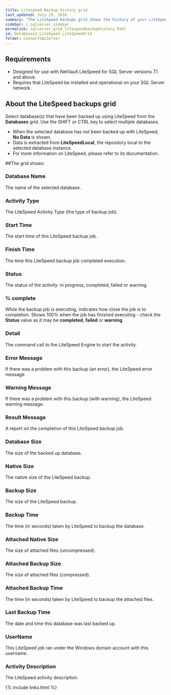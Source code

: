 ```yaml
---
title: Litespeed Backup History grid
last_updated: July 29, 2016
summary: "The LiteSpeed backups grid shows the history of your LiteSpeed backups."
sidebar: c_sqlserver_sidebar
permalink: sqlserver_grid_litespeedbackuphistory.html
id: Databases2_LiteSpeed.LiteSpeedGrid
folder: ConnectSQLServer
---
```


## Requirements

* Designed for use with NetVault LiteSpeed for SQL Server versions 7.1 and above.
* Requires that LiteSpeed be installed and operational on your SQL Server network.


## About the LiteSpeed backups grid

Select database(s) that have been backed up using LiteSpeed from the **Databases** grid. Use the SHIFT or CTRL key to select multiple databases.

* When the selected database has not been backed up with LiteSpeed, **No Data** is shown.
* Data is extracted from **LiteSpeedLocal**, the repository local to the selected database instance.
* For more information on LiteSpeed, please refer to its documentation.


##The grid shows:

### Database Name

The name of the selected database.

### Activity Type

The LiteSpeed Activity Type (the type of backup job).

### Start Time

The start time of this LiteSpeed backup job.

### Finish Time

The time this LiteSpeed backup job completed execution.

### Status

The status of the activity: in progress, completed, failed or warning.

### % complete

While the backup job is executing, indicates how close the job is to completion. Shows 100% when the job has finished executing - check the **Status** value as it may be **completed**, **failed** or **warning**.

### Detail

The command call to the LiteSpeed Engine to start the activity.

### Error Message

If there was a problem with this backup (an error), the LiteSpeed error message.

### Warning Message

If there was a problem with this backup (with warning), the LiteSpeed warning message.

### Result Message

A report on the completion of this LiteSpeed backup job.

### Database Size

The size of the backed up database.

### Native Size

The native size of the LiteSpeed backup.

### Backup Size

The size of the LiteSpeed backup.

### Backup Time

The time (in seconds) taken by LiteSpeed to backup the database.

### Attached Native Size

The size of attached files (uncompressed).

### Attached Backup Size

The size of attached files (compressed).

### Attached Backup Time

The time (in seconds) taken by LiteSpeed to backup the attached files.

### Last Backup Time

The date and time this database was last backed up.

### UserName

This LiteSpeed job ran under the Windows domain account with this username.

### Activity Description

The LiteSpeed activity description.



{% include links.html %}
